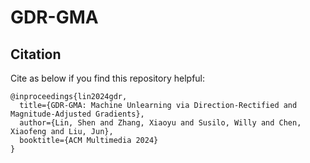# GDR-GMA

## Citation

Cite as below if you find this repository helpful:

~~~ 
@inproceedings{lin2024gdr,
  title={GDR-GMA: Machine Unlearning via Direction-Rectified and Magnitude-Adjusted Gradients},
  author={Lin, Shen and Zhang, Xiaoyu and Susilo, Willy and Chen, Xiaofeng and Liu, Jun},
  booktitle={ACM Multimedia 2024}
}
~~~
